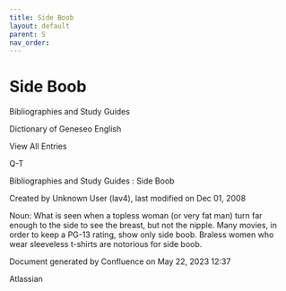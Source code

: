 ```yaml
---
title: Side Boob
layout: default
parent: S
nav_order:
---
```


# Side Boob

Bibliographies and Study Guides

Dictionary of Geneseo English

View All Entries

Q-T

Bibliographies and Study Guides : Side Boob

Created by  Unknown User (lav4), last modified on Dec 01, 2008

Noun: What is seen when a topless woman (or very fat man) turn far enough to the side to see the breast, but not the nipple. Many movies, in order to keep a PG-13 rating, show only side boob. Braless women who wear sleeveless t-shirts are notorious for side boob. 

Document generated by Confluence on May 22, 2023 12:37

Atlassian
